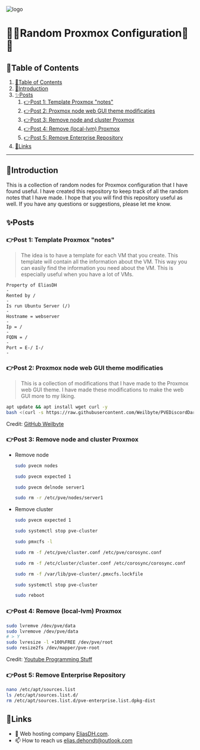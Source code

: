 ![logo](https://eliasdh.com/assets/media/images/logo-github.png)
# 💙🤍Random Proxmox Configuration🤍💙

## 📘Table of Contents

1. [📘Table of Contents](#📘table-of-contents)
2. [🖖Introduction](#🖖introduction)
3. [✨Posts](#✨posts)
    1. [👉Post 1: Template Proxmox "notes"](#👉post-1-template-proxmox-notes)
    2. [👉Post 2: Proxmox node web GUI theme modificaties](#👉post-2-proxmox-node-web-gui-theme-modificaties)
    3. [👉Post 3: Remove node and cluster Proxmox](#👉post-3-remove-node-and-cluster-proxmox)
    4. [👉Post 4: Remove (local-lvm) Proxmox](#👉post-4-remove-local-lvm-proxmox)
    5. [👉Post 5: Remove Enterprise Repository](#👉post-5-remove-enterprise-repository)
4. [🔗Links](#🔗links)

---

## 🖖Introduction

This is a collection of random nodes for Proxmox configuration that I have found useful. I have created this repository to keep track of all the random notes that I have made. I hope that you will find this repository useful as well. If you have any questions or suggestions, please let me know.

## ✨Posts

### 👉Post 1: Template Proxmox "notes"
> The idea is to have a template for each VM that you create. This template will contain all the information about the VM. This way you can easily find the information you need about the VM. This is especially useful when you have a lot of VMs.
```text
Property of EliasDH
-
Rented by /
-
Is run Ubuntu Server (/)
-
Hostname = webserver
-
Ip = /
-
FQDN = /
-
Port = E-/ I-/
-
```

### 👉Post 2: Proxmox node web GUI theme modificaties
> This is a collection of modifications that I have made to the Proxmox web GUI theme. I have made these modifications to make the web GUI more to my liking.
```bash
apt update && apt install wget curl -y
bash <(curl -s https://raw.githubusercontent.com/Weilbyte/PVEDiscordDark/master/PVEDiscordDark.sh ) install
```
Credit: [GitHub Weilbyte](https://github.com/Weilbyte)

### 👉Post 3: Remove node and cluster Proxmox
- Remove node
    ```bash
    sudo pvecm nodes

    sudo pvecm expected 1

    sudo pvecm delnode server1

    sudo rm -r /etc/pve/nodes/server1
    ```

- Remove cluster
    ```bash
    sudo pvecm expected 1

    sudo systemctl stop pve-cluster

    sudo pmxcfs -l

    sudo rm -f /etc/pve/cluster.conf /etc/pve/corosync.conf

    sudo rm -f /etc/cluster/cluster.conf /etc/corosync/corosync.conf

    sudo rm -f /var/lib/pve-cluster/.pmxcfs.lockfile

    sudo systemctl stop pve-cluster

    sudo reboot
    ```

### 👉Post 4: Remove (local-lvm) Proxmox

```bash
sudo lvremve /dev/pve/data
sudo lvremove /dev/pve/data
# > Y
sudo lvresize -l +100%FREE /dev/pve/root
sudo resize2fs /dev/mapper/pve-root
```

Credit: [Youtube Programming Stuff](https://www.youtube.com/watch?v=rMe3pd2sBf4)

### 👉Post 5: Remove Enterprise Repository

```bash
nano /etc/apt/sources.list
ls /etc/apt/sources.list.d/
rm /etc/apt/sources.list.d/pve-enterprise.list.dpkg-dist
```


## 🔗Links
- 👯 Web hosting company [EliasDH.com](https://eliasdh.com).
- 📫 How to reach us elias.dehondt@outlook.com